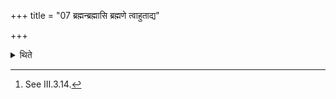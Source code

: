 +++
title = "07 ब्रह्मन्ब्रह्मासि ब्रह्मणे त्वाहुताद्य"

+++

<details><summary>थिते</summary>

7. With brahman brahmāsi... he touches the Anvāhārya (-rice) situated within the altar.[^1]  

[^1]: See III.3.14.
</details>
